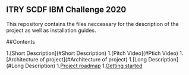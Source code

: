 ## ITRY SCDF IBM Challenge 2020
This repository contains the files neccessary for the description of the project as well as installation guides.

##Contents

1.[Short Description](#Short Description)
1.[Pitch Video](#Ptich Video)
1.[Architecture of project](#Architecture of project)
1.[Long Description](#Long Description)
1.[Project roadmap](#project-roadmap)
1.[Getting started](#getting-started)

